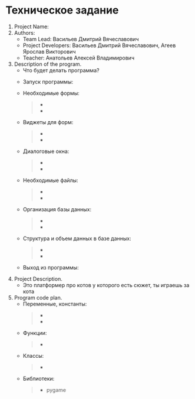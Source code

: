 # Техническое задание


1. Project Name: 
2. Authors:	
   - Team Lead: Васильев Дмитрий Вячеславович
   - Project Developers: Васильев Дмитрий Вячеславович, Агеев Ярослав Викторович
   - Teacher: Анатольев Алексей Владимирович
3. Description of the program. 
   - Что будет делать программа? 
       > 
   - Запуск программы: 
       > 
   - Необходимые формы:
       > - 
       > -
   - Виджеты для форм:
       > - 
       > - 
   - Диалоговые окна:
       > - 
       > - 
   - Необходимые файлы: 
       > - 
       > - 
   - Организация базы данных: 
       > - 
       > - 
   - Структура и объем данных в базе данных: 
       > - 
       > - 
   - Выход из программы:
       > 
4. Project Description.
   - Это платформер про котов у которого есть сюжет, ты играешь за кота
5. Program code plan.
   - Переменные, константы:
       > - 
       > - 
   - Функции:
       > - 
   - Классы:
       > - 
   - Библиотеки:
       > - pygame
